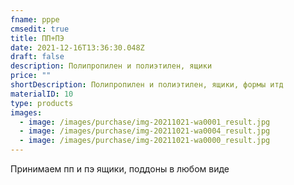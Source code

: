 ```yaml
---
fname: pppe
cmsedit: true
title: ПП+ПЭ
date: 2021-12-16T13:36:30.048Z
draft: false
description: Полипропилен и полиэтилен, ящики
price: ""
shortDescription: Полипропилен и полиэтилен, ящики, формы итд
materialID: 10
type: products
images:
  - image: /images/purchase/img-20211021-wa0001_result.jpg
  - image: /images/purchase/img-20211021-wa0004_result.jpg
  - image: /images/purchase/img-20211021-wa0000_result.jpg
---
```

Принимаем пп и пэ ящики, поддоны в любом виде